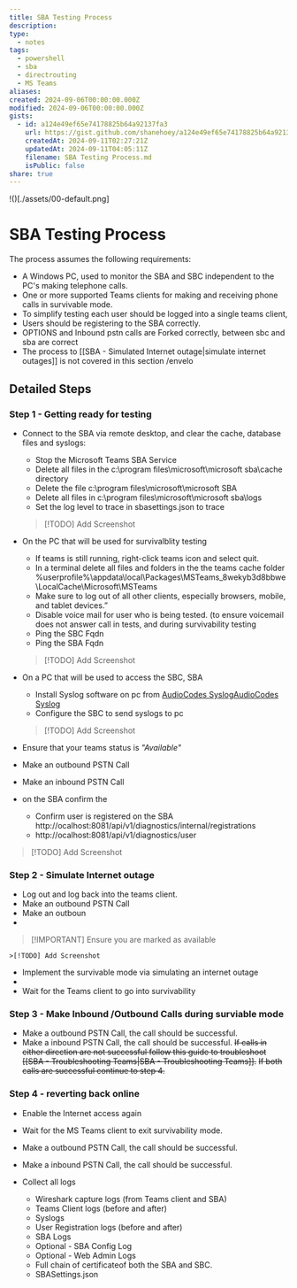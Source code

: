 ```yaml
---
title: SBA Testing Process
description: 
type:
  - notes
tags:
  - powershell
  - sba
  - directrouting
  - MS Teams
aliases: 
created: 2024-09-06T00:00:00.000Z
modified: 2024-09-06T00:00:00.000Z
gists:
  - id: a124e49ef65e74178825b64a92137fa3
    url: https://gist.github.com/shanehoey/a124e49ef65e74178825b64a92137fa3
    createdAt: 2024-09-11T02:27:21Z
    updatedAt: 2024-09-11T04:05:11Z
    filename: SBA Testing Process.md
    isPublic: false
share: true
---
```

 
!()[./assets/00-default.png]

# SBA Testing Process

The  process assumes the following requirements:

- A Windows PC, used to monitor the SBA and SBC independent to the PC's making telephone calls.
- One or more supported Teams  clients for making and receiving phone calls in survivable mode.
- To simplify testing each user should be logged into a single teams client,
- Users should be registering to the SBA correctly.
- OPTIONS and Inbound pstn calls are Forked correctly, between sbc and sba are correct
- The process to [[SBA - Simulated Internet outage|simulate internet outages]] is not covered in this section 
/envelo
## Detailed Steps

### Step 1 -  Getting ready for testing 

- Connect to the SBA via remote desktop, and clear the cache, database files and syslogs:
	- Stop the Microsoft Teams SBA Service 
	- Delete all files in the c:\program files\microsoft\microsoft sba\cache directory 
	- Delete the file c:\program files\microsoft\microsoft SBA 
	- Delete all files in c:\program files\microsoft\microsoft sba\logs
	- Set the log level to trace in sbasettings.json to trace

	>[!TODO] Add Screenshot

- On the PC that will be used for survivalblity testing 
	- If teams is still running, right-click teams icon and select quit.
	- In a terminal delete all files and folders in the the teams cache folder %userprofile%\appdata\local\Packages\MSTeams_8wekyb3d8bbwe\LocalCache\Microsoft\MSTeams
	- Make sure to log out of all other clients, especially browsers, mobile, and tablet devices.”
	- Disable voice mail for user who is being tested. (to ensure voicemail does not answer call in tests, and during survivability testing 
	- Ping the SBC Fqdn
	- Ping the SBA Fqdn

	>[!TODO] Add Screenshot

- On a PC that will be used to access the SBC, SBA
	- Install Syslog software on pc from [AudioCodes Syslog](https://tools.audiocodes.com/install/)[AudioCodes Syslog](https://tools.audiocodes.com/install/)
	- Configure the SBC to send syslogs to pc 

	>[!TODO] Add Screenshot

- Ensure that your teams status is *"Available"*
- Make an outbound PSTN Call 
- Make an inbound PSTN Call 

- on the SBA confirm the 
	- Confirm user is registered on the SBA http://ocalhost:8081/api/v1/diagnostics/internal/registrations
	- http://ocalhost:8081/api/v1/diagnostics/user

 >[!TODO] Add Screenshot




### Step 2 - Simulate Internet outage

- Log out and log back into the teams client.
- Make an outbound PSTN Call 
- Make an outboun
- 
>[!IMPORTANT] Ensure you are marked as available

	>[!TODO] Add Screenshot

- Implement the survivable mode via simulating an internet outage
- 
- Wait for the Teams client to go into survivability 

  

### Step 3 - Make Inbound /Outbound Calls during surviable mode

- Make a outbound PSTN Call, the call should be successful.
- Make a inbound PSTN Call, the call should be successful.
~~If calls in either direction are not successful follow this guide to troubleshoot [[SBA - Troubleshooting Teams|SBA - Troubleshooting Teams]].~~
~~If both calls are successful continue to step 4.~~

### Step 4 - reverting  back online 

- Enable the Internet access again

- Wait for the MS Teams client to exit survivability mode.
- Make a outbound PSTN Call, the call should be successful.
- Make a inbound PSTN Call, the call should be successful.
- Collect all logs
	- Wireshark capture logs (from Teams client and SBA)
	- Teams Client logs (before and after)
	- Syslogs
	- User Registration logs (before and after)
	- SBA Logs
	- Optional  - SBA Config Log
	- Optional - Web Admin Logs
	- Full chain of certificateof both the SBA and SBC.
	- SBASettings.json
